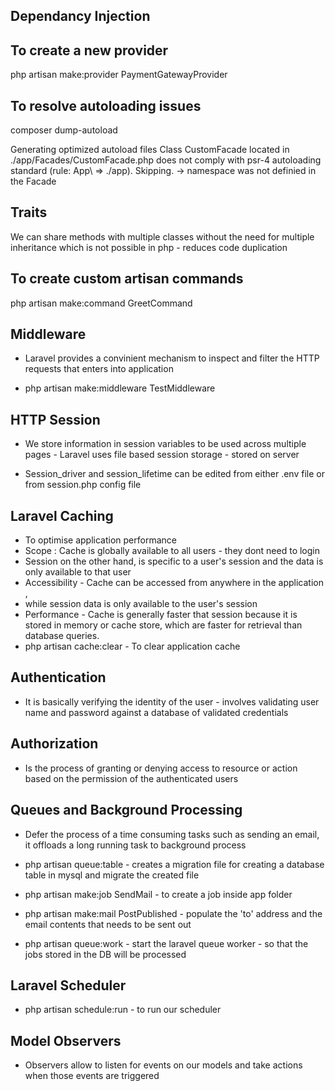## Dependancy Injection

## To create a new provider

php artisan make:provider PaymentGatewayProvider

## To resolve autoloading issues

composer dump-autoload

Generating optimized autoload files
Class CustomFacade located in ./app/Facades/CustomFacade.php does not comply with psr-4 autoloading standard (rule: App\ => ./app). Skipping. -> namespace was not definied in the Facade

## Traits

We can share methods with multiple classes without the need for multiple inheritance which is not possible in php - reduces code duplication

## To create custom artisan commands

php artisan make:command GreetCommand

## Middleware

-   Laravel provides a convinient mechanism to inspect and filter the HTTP requests that enters into application

-   php artisan make:middleware TestMiddleware

## HTTP Session

-   We store information in session variables to be used across multiple pages - Laravel uses file based session storage - stored on server

-   Session_driver and session_lifetime can be edited from either .env file or from session.php config file

## Laravel Caching

-   To optimise application performance
-   Scope : Cache is globally available to all users - they dont need to login
-   Session on the other hand, is specific to a user's session and the data is only available to that user
-   Accessibility - Cache can be accessed from anywhere in the application ,
-   while session data is only available to the user's session
-   Performance - Cache is generally faster that session because it is stored in memory or cache store, which are faster for retrieval than database queries.
-   php artisan cache:clear - To clear application cache

## Authentication

-   It is basically verifying the identity of the user - involves validating user name and password against a database of validated credentials

## Authorization

-   Is the process of granting or denying access to resource or action based on the permission of the authenticated users

## Queues and Background Processing

-   Defer the process of a time consuming tasks such as sending an email, it offloads a long running task to background process

-   php artisan queue:table - creates a migration file for creating a database table in mysql and migrate the created file
-   php artisan make:job SendMail - to create a job inside app folder
-   php artisan make:mail PostPublished - populate the 'to' address and the email contents that needs to be sent out
-   php artisan queue:work - start the laravel queue worker - so that the jobs stored in the DB will be processed

## Laravel Scheduler

-   php artisan schedule:run - to run our scheduler

## Model Observers

-   Observers allow to listen for events on our models and take actions when those events are triggered

